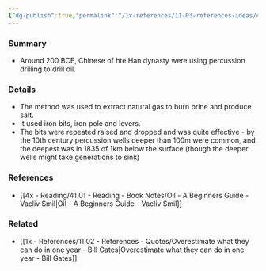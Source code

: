 ```yaml
---
{"dg-publish":true,"permalink":"/1x-references/11-03-references-ideas/chinese-developed-drilling-techniques-for-oil-a-long-time-ago/","title":"Chinese developed drilling tecniques for oil a long time ago","dgShowBacklinks":false}
---
```



### Summary
- Around 200 BCE, Chinese of hte Han dynasty were using percussion drilling to drill oil.

### Details
- The method was used to extract natural gas to burn brine and produce salt.
- It used iron bits, iron pole and levers.
- The bits were repeated raised and dropped and was quite effective - by the 10th century percussion wells deeper than 100m were common, and the deepest was in 1835 of 1km below the surface (though the deeper wells might take generations to sink)

### References
- [[4x - Reading/41.01 - Reading - Book Notes/Oil - A Beginners Guide - Vacliv Smil\|Oil - A Beginners Guide - Vacliv Smil]]

### Related
- [[1x - References/11.02 - References - Quotes/Overestimate what they can do in one year - Bill Gates\|Overestimate what they can do in one year - Bill Gates]]

